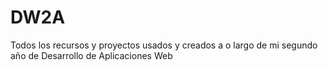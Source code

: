 # DW2A
Todos los recursos y proyectos usados y creados a o largo de mi segundo año de Desarrollo de Aplicaciones Web
